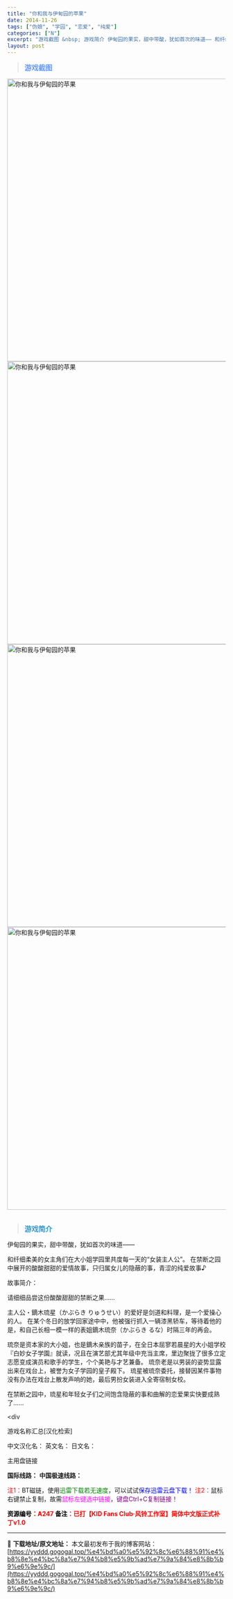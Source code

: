 ```yaml
---
title: "你和我与伊甸园的苹果"
date: 2014-11-26
tags: ["伪娘", "学园", "恋爱", "纯爱"]
categories: ["N"]
excerpt: "游戏截图 &nbsp; 游戏简介 伊甸园的果实，甜中带酸，犹如首次的味道—— 和纤细柔美的女主角们在大小姐学园里共度每一天的“女装主人公”。 在禁断之园中展开的酸酸甜甜的爱情故事，只归属女儿的隐蔽的事，青涩的纯爱故事♪ 故事简介： 请细细品尝这份酸酸甜甜的禁断之果…… 主人公・鏑木琉星（かぶらき り&hellip;"
layout: post
---
```


<div>
<blockquote><b><span style="font-size: 12pt; color: #6699ff;">游戏截图</span></b></blockquote>
<div><img title="点击放大" src="https://yyddd.gogogal.top/wp-content/uploads/2025/04/20250430_6811ecfd1ae97.webp" alt="你和我与伊甸园的苹果" width="650" /></div>
<div><img title="点击放大" src="https://yyddd.gogogal.top/wp-content/uploads/2025/04/20250430_6811ed004cac9.webp" alt="你和我与伊甸园的苹果" width="650" /></div>
<div><img title="点击放大" src="https://yyddd.gogogal.top/wp-content/uploads/2025/04/20250430_6811ed0322185.webp" alt="你和我与伊甸园的苹果" width="650" /></div>
<div><img title="点击放大" src="https://yyddd.gogogal.top/wp-content/uploads/2025/04/20250430_6811ed04ef75b.webp" alt="你和我与伊甸园的苹果" width="650" /></div>
&nbsp;
<blockquote><b><span style="font-size: 12pt; color: #3399cc;">游戏简介</span></b></blockquote>
<div>伊甸园的果实，甜中带酸，犹如首次的味道——

和纤细柔美的女主角们在大小姐学园里共度每一天的“女装主人公”。
在禁断之园中展开的酸酸甜甜的爱情故事，只归属女儿的隐蔽的事，青涩的纯爱故事♪

故事简介：

请细细品尝这份酸酸甜甜的禁断之果……

主人公・鏑木琉星（かぶらき りゅうせい）的爱好是剑道和料理，是一个爱操心的人。
在某个冬日的放学回家途中中，他被强行抓入一辆漆黑轿车，等待着他的是，和自己长相一模一样的表姐鏑木琉奈（かぶらき るな）时隔三年的再会。

琉奈是资本家的大小姐，也是鏑木亲族的苗子，在全日本屈寥若晨星的大小姐学校『白妙女子学園』就读，况且在演艺部尤其年级中充当主席，里边聚拢了很多立定志愿变成演员和歌手的学生，个个美艳与才艺兼备。
琉奈老是以男装的姿势显露出来在戏台上，被誉为女子学园的皇子殿下。
琉星被琉奈委托，接替因某件事物没有办法在戏台上散发声响的她，最后男扮女装进入全寄宿制女校。

在禁断之园中，琉星和年轻女子们之间饱含隐蔽的事和曲解的恋爱果实快要成熟了……</div>
&lt;div

游戏名称汇总[汉化检索]

中文汉化名：
英文名：
日文名：
</div>
<div class="panel panel-primary">
<div class="panel-heading">主用盘链接</div>
<div class="panel-body">

<b>国际线路：</b>
<b>中国极速线路：</b>


<span style="color: #ff0000;">注1：</span>BT磁链，使用<span style="color: #008000;">迅雷下载若无速度</span>，可以试试<span style="color: #0000ff;">保存迅雷云盘下载！</span>
<span style="color: #ff0000;">注2：</span>鼠标右键禁止复制，故需<span style="color: #ff00ff;">鼠标左键选中链接</span>，<span style="color: #800080;">键盘Ctrl+C复制链接！</span>

</div>
<div class="panel-footer"><span style="color: #ff0000;"><b><span style="color: #000000;">资源编号</span>：A247</b></span>
<span style="color: #ff0000;"><b><span style="color: #000000;">备注</span>：已打【KID Fans Club·风铃工作室】简体中文版正式补丁v1.0</b></span></div>
</div>

---
📖 **下载地址/原文地址：** 本文最初发布于我的博客网站：[https://yyddd.gogogal.top/%e4%bd%a0%e5%92%8c%e6%88%91%e4%b8%8e%e4%bc%8a%e7%94%b8%e5%9b%ad%e7%9a%84%e8%8b%b9%e6%9e%9c/](https://yyddd.gogogal.top/%e4%bd%a0%e5%92%8c%e6%88%91%e4%b8%8e%e4%bc%8a%e7%94%b8%e5%9b%ad%e7%9a%84%e8%8b%b9%e6%9e%9c/)
